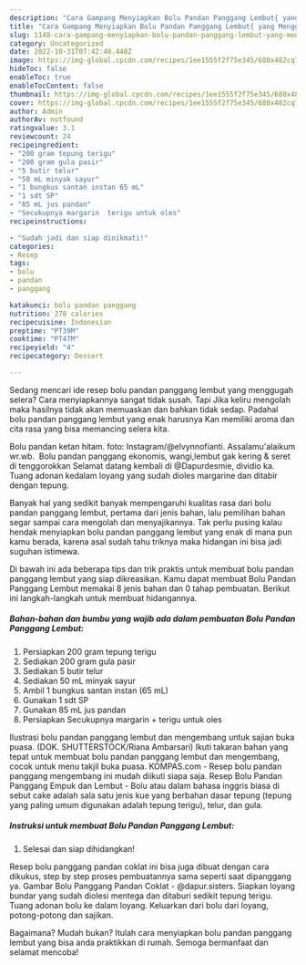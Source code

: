 ```yaml
---
description: "Cara Gampang Menyiapkan Bolu Pandan Panggang Lembut{ yang Menggugah Selera,  Menu Buat lebaran"
title: "Cara Gampang Menyiapkan Bolu Pandan Panggang Lembut{ yang Menggugah Selera,  Menu Buat lebaran"
slug: 1148-cara-gampang-menyiapkan-bolu-pandan-panggang-lembut-yang-menggugah-selera-menu-buat-lebaran
category: Uncategorized
date: 2022-10-31T07:42:48.448Z
image: https://img-global.cpcdn.com/recipes/1ee1555f2f75e345/680x482cq70/bolu-pandan-panggang-lembut-foto-resep-utama.jpg
hideToc: false
enableToc: true
enableTocContent: false
thumbnail: https://img-global.cpcdn.com/recipes/1ee1555f2f75e345/680x482cq70/bolu-pandan-panggang-lembut-foto-resep-utama.jpg
cover: https://img-global.cpcdn.com/recipes/1ee1555f2f75e345/680x482cq70/bolu-pandan-panggang-lembut-foto-resep-utama.jpg
author: Admin
authorAv: notfound
ratingvalue: 3.1
reviewcount: 24
recipeingredient:
- "200 gram tepung terigu"
- "200 gram gula pasir"
- "5 butir telur"
- "50 mL minyak sayur"
- "1 bungkus santan instan 65 mL"
- "1 sdt SP"
- "85 mL jus pandan"
- "Secukupnya margarin  terigu untuk oles"
recipeinstructions:

- "Sudah jadi dan siap dinikmati!"
categories:
- Resep
tags:
- bolu
- pandan
- panggang

katakunci: bolu pandan panggang 
nutrition: 278 calories
recipecuisine: Indonesian
preptime: "PT39M"
cooktime: "PT47M"
recipeyield: "4"
recipecategory: Dessert

---
```



Sedang mencari ide resep bolu pandan panggang lembut yang menggugah selera? Cara menyiapkannya sangat tidak susah. Tapi Jika keliru mengolah maka hasilnya tidak akan memuaskan dan bahkan tidak sedap. Padahal bolu pandan panggang lembut yang enak harusnya Kan memiliki aroma dan cita rasa yang bisa memancing selera kita.


Bolu pandan ketan hitam. foto: Instagram/@elvynnofianti. Assalamu&#39;alaikum wr.wb. ️ Bolu pandan panggang ekonomis, wangi,lembut gak kering &amp; seret di tenggorokkan ️Selamat datang kembali di @Dapurdesmie, dividio ka. Tuang adonan kedalam loyang yang sudah dioles margarine dan ditabir dengan tepung.

Banyak hal yang sedikit banyak mempengaruhi kualitas rasa dari bolu pandan panggang lembut, pertama dari jenis bahan, lalu pemilihan bahan segar sampai cara mengolah dan menyajikannya. Tak perlu pusing kalau hendak menyiapkan bolu pandan panggang lembut yang enak di mana pun kamu berada, karena asal sudah tahu triknya maka hidangan ini bisa jadi suguhan istimewa.


Di bawah ini ada beberapa tips dan trik praktis untuk membuat bolu pandan panggang lembut yang siap dikreasikan. Kamu dapat membuat Bolu Pandan Panggang Lembut memakai 8 jenis bahan dan 0 tahap pembuatan. Berikut ini langkah-langkah untuk membuat hidangannya.

<!--inarticleads1-->

##### Bahan-bahan dan bumbu yang wajib ada dalam pembuatan Bolu Pandan Panggang Lembut:

1. Persiapkan 200 gram tepung terigu
1. Sediakan 200 gram gula pasir
1. Sediakan 5 butir telur
1. Sediakan 50 mL minyak sayur
1. Ambil 1 bungkus santan instan (65 mL)
1. Gunakan 1 sdt SP
1. Gunakan 85 mL jus pandan
1. Persiapkan Secukupnya margarin + terigu untuk oles


Ilustrasi bolu pandan panggang lembut dan mengembang untuk sajian buka puasa. (DOK. SHUTTERSTOCK/Riana Ambarsari) Ikuti takaran bahan yang tepat untuk membuat bolu pandan panggang lembut dan mengembang, cocok untuk menu takjil buka puasa. KOMPAS.com - Resep bolu pandan panggang mengembang ini mudah diikuti siapa saja. Resep Bolu Pandan Panggang Empuk dan Lembut - Bolu atau dalam bahasa inggris biasa di sebut cake adalah sala satu jenis kue yang berbahan dasar tepung (tepung yang paling umum digunakan adalah tepung terigu), telur, dan gula. 

<!--inarticleads2-->

##### Instruksi untuk membuat Bolu Pandan Panggang Lembut:


1. Selesai dan siap dihidangkan!

Resep bolu panggang pandan coklat ini bisa juga dibuat dengan cara dikukus, step by step proses pembuatannya sama seperti saat dipanggang ya. Gambar Bolu Panggang Pandan Coklat - @dapur.sisters. Siapkan loyang bundar yang sudah diolesi mentega dan ditaburi sedikit tepung terigu. Tuang adonan bolu ke dalam loyang. Keluarkan dari bolu dari loyang, potong-potong dan sajikan. 

Bagaimana? Mudah bukan? Itulah cara menyiapkan bolu pandan panggang lembut yang bisa anda praktikkan di rumah. Semoga bermanfaat dan selamat mencoba!
